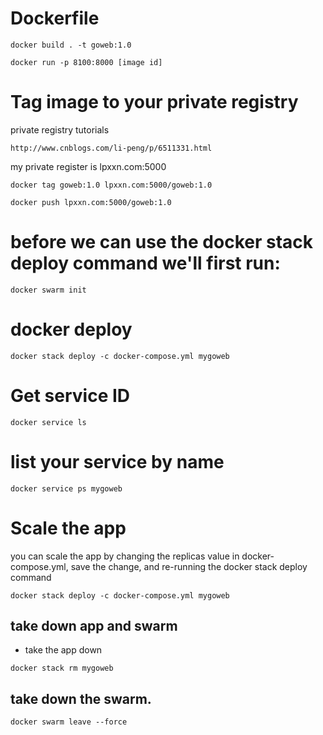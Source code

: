 # Dockerfile

```
docker build . -t goweb:1.0

docker run -p 8100:8000 [image id] 
```

# Tag image to your private registry

private registry tutorials
```
http://www.cnblogs.com/li-peng/p/6511331.html
```

my private register is lpxxn.com:5000

```
docker tag goweb:1.0 lpxxn.com:5000/goweb:1.0

docker push lpxxn.com:5000/goweb:1.0
```

# before we can use the docker stack deploy command we'll first run:
```
docker swarm init
```

# docker deploy
```
docker stack deploy -c docker-compose.yml mygoweb
```

# Get service ID
```
docker service ls
```
# list your service by name 
```
docker service ps mygoweb
```

# Scale the app
you can scale the app by changing the replicas value in docker-compose.yml, save the change, and re-running the docker stack deploy command


```
docker stack deploy -c docker-compose.yml mygoweb
```

## take down app and swarm
- take the app down 
```
docker stack rm mygoweb
```

## take down the swarm.
```
docker swarm leave --force
```

